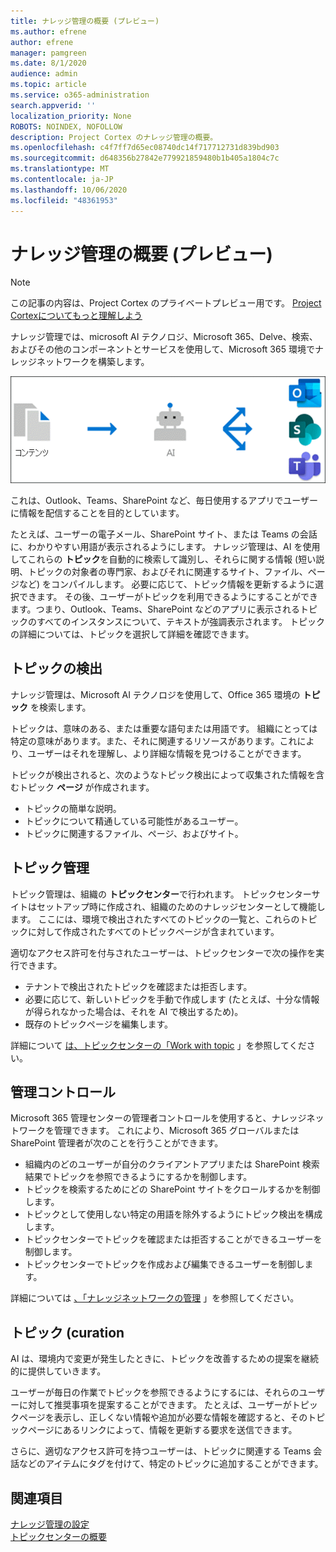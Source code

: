 ```yaml
---
title: ナレッジ管理の概要 (プレビュー)
ms.author: efrene
author: efrene
manager: pamgreen
ms.date: 8/1/2020
audience: admin
ms.topic: article
ms.service: o365-administration
search.appverid: ''
localization_priority: None
ROBOTS: NOINDEX, NOFOLLOW
description: Project Cortex のナレッジ管理の概要。
ms.openlocfilehash: c4f7ff7d65ec08740dc14f717712731d839bd903
ms.sourcegitcommit: d648356b27842e779921859480b1b405a1804c7c
ms.translationtype: MT
ms.contentlocale: ja-JP
ms.lasthandoff: 10/06/2020
ms.locfileid: "48361953"
---
```

# <a name="knowledge-management-overview-preview"></a>ナレッジ管理の概要 (プレビュー)

> [!Note] 
> この記事の内容は、Project Cortex のプライベートプレビュー用です。 [Project Cortexについてもっと理解しよう](https://aka.ms/projectcortex)

ナレッジ管理では、microsoft AI テクノロジ、Microsoft 365、Delve、検索、およびその他のコンポーネントとサービスを使用して、Microsoft 365 環境でナレッジネットワークを構築します。 

   ![ナレッジ管理フロー](../media/content-understanding/knowledge-management-flowchart.png) </br> 

これは、Outlook、Teams、SharePoint など、毎日使用するアプリでユーザーに情報を配信することを目的としています。

たとえば、ユーザーの電子メール、SharePoint サイト、または Teams の会話に、わかりやすい用語が表示されるようにします。 ナレッジ管理は、AI を使用してこれらの **トピック**を自動的に検索して識別し、それらに関する情報 (短い説明、トピックの対象者の専門家、およびそれに関連するサイト、ファイル、ページなど) をコンパイルします。 必要に応じて、トピック情報を更新するように選択できます。 その後、ユーザーがトピックを利用できるようにすることができます。つまり、Outlook、Teams、SharePoint などのアプリに表示されるトピックのすべてのインスタンスについて、テキストが強調表示されます。 トピックの詳細については、トピックを選択して詳細を確認できます。


## <a name="topic-discovery"></a>トピックの検出

ナレッジ管理は、Microsoft AI テクノロジを使用して、Office 365 環境の **トピック** を検索します。

トピックは、意味のある、または重要な語句または用語です。 組織にとっては特定の意味があります。また、それに関連するリソースがあります。これにより、ユーザーはそれを理解し、より詳細な情報を見つけることができます。

トピックが検出されると、次のようなトピック検出によって収集された情報を含むトピック **ページ** が作成されます。

- トピックの簡単な説明。
- トピックについて精通している可能性があるユーザー。
- トピックに関連するファイル、ページ、およびサイト。


## <a name="topic-management"></a>トピック管理

トピック管理は、組織の **トピックセンター**で行われます。 トピックセンターサイトはセットアップ時に作成され、組織のためのナレッジセンターとして機能します。 ここには、環境で検出されたすべてのトピックの一覧と、これらのトピックに対して作成されたすべてのトピックページが含まれています。 

適切なアクセス許可を付与されたユーザーは、トピックセンターで次の操作を実行できます。

- テナントで検出されたトピックを確認または拒否します。
- 必要に応じて、新しいトピックを手動で作成します (たとえば、十分な情報が得られなかった場合は、それを AI で検出するため)。
- 既存のトピックページを編集します。</br>

詳細について [は、トピックセンターの「Work with topic](work-with-topics.md) 」を参照してください。  


## <a name="admin-controls"></a>管理コントロール

Microsoft 365 管理センターの管理者コントロールを使用すると、ナレッジネットワークを管理できます。 これにより、Microsoft 365 グローバルまたは SharePoint 管理者が次のことを行うことができます。

- 組織内のどのユーザーが自分のクライアントアプリまたは SharePoint 検索結果でトピックを参照できるようにするかを制御します。
- トピックを検索するためにどの SharePoint サイトをクロールするかを制御します。
- トピックとして使用しない特定の用語を除外するようにトピック検出を構成します。
- トピックセンターでトピックを確認または拒否することができるユーザーを制御します。
- トピックセンターでトピックを作成および編集できるユーザーを制御します。

詳細については [、「ナレッジネットワークの管理](manage-knowledge-network.md) 」を参照してください。 

## <a name="topic-curation"></a>トピック (curation

AI は、環境内で変更が発生したときに、トピックを改善するための提案を継続的に提供していきます。

ユーザーが毎日の作業でトピックを参照できるようにするには、それらのユーザーに対して推奨事項を提案することができます。 たとえば、ユーザーがトピックページを表示し、正しくない情報や追加が必要な情報を確認すると、そのトピックページにあるリンクによって、情報を更新する要求を送信できます。

さらに、適切なアクセス許可を持つユーザーは、トピックに関連する Teams 会話などのアイテムにタグを付けて、特定のトピックに追加することができます。




## <a name="see-also"></a>関連項目
[ナレッジ管理の設定](set-up-knowledge-network.md)</br>
[トピックセンターの概要](topic-center-overview.md)
